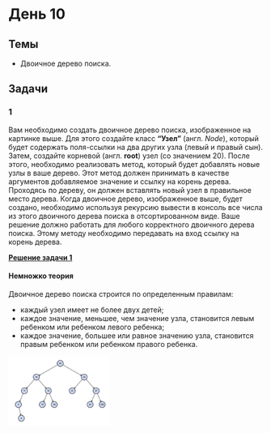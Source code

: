 # День 10

## Темы
- Двоичное дерево поиска.

## Задачи
### 1 
Вам необходимо создать двоичное дерево поиска, изображенное на картинке выше.
Для этого создайте класс **“Узел”** (англ. *Node*), который будет содержать поля-ссылки
на два других узла (левый и правый сын).
Затем, создайте корневой (англ. **root**) узел (со значением 20).
После этого, необходимо реализовать метод, который будет добавлять новые узлы в
ваше дерево.
Этот метод должен принимать в качестве аргументов добавляемое значение и ссылку
на корень дерева. Проходясь по дереву, он должен вставлять новый узел в
правильное место дерева.
Когда двоичное дерево, изображенное выше, будет создано, необходимо используя
рекурсию вывести в консоль все числа из этого двоичного дерева поиска в
отсортированном виде. Ваше решение должно работать для любого корректного
двоичного дерева поиска.
Этому методу необходимо передавать на вход ссылку на корень дерева.

**[Решение задачи 1](Solution.java)**

#### Немножко теория
Двоичное дерево поиска строится по определенным правилам:
- каждый узел имеет не более двух детей;
- каждое значение, меньшее, чем значение узла, становится левым ребенком или ребенком левого ребенка;
- каждое значение, большее или равное значению узла, становится правым ребенком или ребенком правого ребенка.<br>

<div style="display: flex; align-items: flex-start;">
    <img src="BinaryTree.png" alt="BinaryTree" width="200">
</div>
